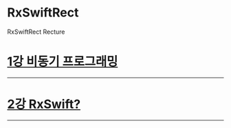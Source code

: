 # RxSwiftRect
RxSwiftRect Recture

[1강 비동기 프로그래밍](https://github.com/HwangWoonChun/RxSwiftRect/blob/master/RxRect01.md)
===========
* * *
[2강 RxSwift?](https://github.com/HwangWoonChun/RxSwiftRect/blob/master/RxRect02.md)
===========
* * *
